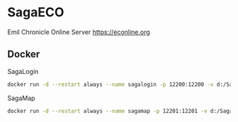 # SagaECO
Emil Chronicle Online Server
https://econline.org


## Docker

SagaLogin

```sh
docker run -d --restart always --name sagalogin -p 12200:12200 -v d:/SagaConfig/Config:/Config -v d:/SagaConfig/Log:/Log kietara/sagalogin:latest
```

SagaMap

```sh
docker run -d --restart always --name sagamap -p 12201:12201 -v d:/SagaConfig/Config:/Config -v d:/SagaConfig/Log:/Log kietara/sagamap:latest
```
